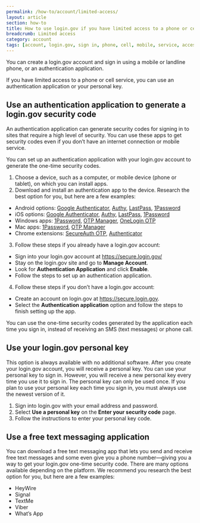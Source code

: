 ```yaml
---
permalink: /how-to/account/limited-access/
layout: article
section: how-to
title: How to use login.gov if you have limited access to a phone or cell service
breadcrumb: Limited access
category: account
tags: [account, login.gov, sign in, phone, cell, mobile, service, access, limited, support-update-account]
---
```


You can create a login.gov account and sign in using a mobile or landline phone, or an authentication application.

If you have limited access to a phone or cell service, you can use an authentication application or your personal key.

## Use an authentication application to generate a login.gov security code

An authentication application can generate security codes for signing in to sites that require a high level of security. You can use these apps to get security codes even if you don’t have an internet connection or mobile service. 

You can set up an authentication application with your login.gov account to generate the one-time security codes.

1. Choose a device, such as a computer, or mobile device (phone or tablet), on which you can install apps.
2. Download and install an authentication app to the device.  Research the best option for you, but here are a few examples:
  *	Android options: [Google Authenticator](https://play.google.com/store/apps/details?id=com.google.android.apps.authenticator2&hl=en), [Authy](https://authy.com/), [LastPass](https://lastpass.com/), [1Password](https://1password.com/)
  * iOS options: [Google Authenticator](https://play.google.com/store/apps/details?id=com.google.android.apps.authenticator2&hl=en), [Authy](https://authy.com/), [LastPass](https://lastpass.com/), [1Password](https://1password.com/)
  * Windows apps: [1Password](https://1password.com/), [OTP Manager](https://www.microsoft.com/en-us/p/otp-manager/9nblggh6hngn), [OneLogin OTP](https://onelogin.service-now.com/support?id=csm_index)
  * Mac apps: [1Password](https://1password.com/), [OTP Manager](https://www.microsoft.com/en-us/p/otp-manager/9nblggh6hngn)
  * Chrome extensions: [SecureAuth OTP](https://chrome.google.com/webstore/detail/secureauth-otp/cjpfiickajaodicfcmkfgdicnlhaompc?hl=en-US), [Authenticator](https://chrome.google.com/webstore/detail/authenticator/bhghoamapcdpbohphigoooaddinpkbai?hl=en)
3. Follow these steps if you already have a login.gov account:
 - Sign into your login.gov account at <a href="https://secure.login.gov/">https://secure.login.gov/</a>
 - Stay on the login.gov site and go to **Manage Account**.
 - Look for **Authentication Application** and click **Enable**.
 - Follow the steps to set up an authentication application.
4. Follow these steps if you don’t have a login.gov account:
 - Create an account on login.gov at https://secure.login.gov.
 - Select the **Authentication application** option and follow the steps to finish setting up the app.

You can use the one-time security codes generated by the application each time you sign in, instead of receiving an SMS (text messages) or phone call.

## Use your login.gov personal key

This option is always available with no additional software. After you create your login.gov account, you will receive a personal key. You can use your personal key to sign in.  However, you will receive a new personal key every time you use it to sign in. The personal key can only be used once. If you plan to use your personal key each time you sign in, you must always use the newest version of it.

1.	Sign into login.gov with your email address and password.
2.	Select **Use a personal key** on the **Enter your security code** page.
3.	Follow the instructions to enter your personal key code.

## Use a free text messaging application
You can download a free text messaging app that lets you send and receive free text messages and some even give you a phone number—giving you a way to get your login.gov one-time security code.  There are many options available depending on the platform. We recommend you research the best option for you, but here are a few examples:

* HeyWire
* Signal
* TextMe
* Viber
* What’s App

